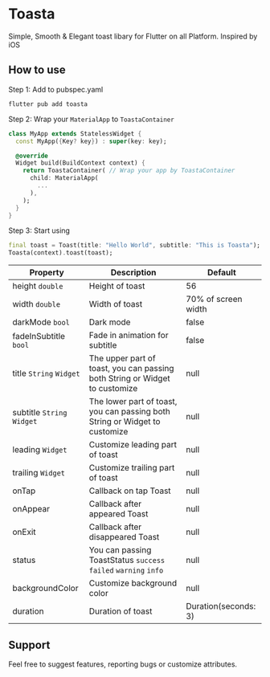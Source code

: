 # Toasta

Simple, Smooth & Elegant toast libary for Flutter on all Platform. Inspired by iOS

## How to use

Step 1: Add to pubspec.yaml

```
flutter pub add toasta
```

Step 2: Wrap your `MaterialApp` to `ToastaContainer`

```dart
class MyApp extends StatelessWidget {
  const MyApp({Key? key}) : super(key: key);

  @override
  Widget build(BuildContext context) {
    return ToastaContainer( // Wrap your app by ToastaContainer
      child: MaterialApp(
        ...
      ),
    );
  }
}
```

Step 3: Start using

```dart
final toast = Toast(title: "Hello World", subtitle: "This is Toasta");
Toasta(context).toast(toast);
```



| Property                   | Description                                                  | Default              |
| -------------------------- | ------------------------------------------------------------ | -------------------- |
| height  `double`           | Height of toast                                              | 56                   |
| width  `double`            | Width of toast                                               | 70% of screen width  |
| darkMode `bool`            | Dark mode                                                    | false                |
| fadeInSubtitle `bool`      | Fade in animation for subtitle                               | false                |
| title `String` `Widget`    | The upper part of toast, you can passing both String or Widget to customize | null                 |
| subtitle `String` `Widget` | The lower part of toast, you can passing both String or Widget to customize | null                 |
| leading `Widget`           | Customize leading part of toast                              | null                 |
| trailing `Widget`          | Customize trailing part of toast                             | null                 |
| onTap                      | Callback on tap Toast                                        | null                 |
| onAppear                   | Callback after appeared Toast                                | null                 |
| onExit                     | Callback after disappeared Toast                             | null                 |
| status                     | You can passing ToastStatus `success` `failed` `warning` `info` | null                 |
| backgroundColor            | Customize background color                                   | null                 |
| duration                   | Duration of toast                                            | Duration(seconds: 3) |

## Support

Feel free to suggest features, reporting bugs or customize attributes.
